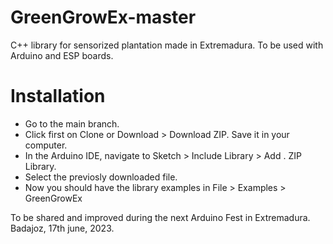 # GreenGrowEx-master
C++ library for sensorized plantation made in Extremadura. To be used with Arduino and ESP boards.

# Installation

- Go to the main branch.
- Click first on Clone or Download > Download ZIP. Save it in your computer. 
- In the Arduino IDE, navigate to Sketch > Include Library > Add . ZIP Library.
- Select the previosly downloaded file.
- Now you should have the library examples in File > Examples > GreenGrowEx

To be shared and improved during the next Arduino Fest in Extremadura. Badajoz, 17th june, 2023.
